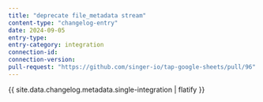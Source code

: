 ```yaml
---
title: "deprecate file_metadata stream"
content-type: "changelog-entry"
date: 2024-09-05
entry-type: 
entry-category: integration
connection-id: 
connection-version: 
pull-request: "https://github.com/singer-io/tap-google-sheets/pull/96"
---
```

{{ site.data.changelog.metadata.single-integration | flatify }}